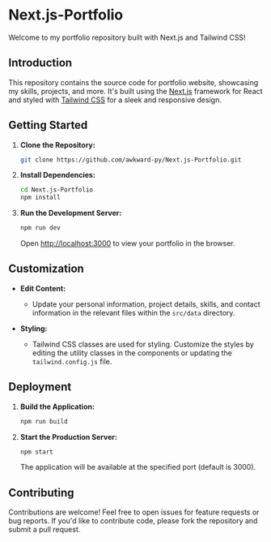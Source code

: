 
# Next.js-Portfolio
Welcome to my portfolio repository built with Next.js and Tailwind CSS!

## Introduction
This repository contains the source code for  portfolio website, showcasing my skills, projects, and more. It's built using the [Next.js](https://nextjs.org/) framework for React and styled with [Tailwind CSS](https://tailwindcss.com/) for a sleek and responsive design.

## Getting Started

1. **Clone the Repository:**

   ```bash
   git clone https://github.com/awkward-py/Next.js-Portfolio.git
   ```

3. **Install Dependencies:**
   ```bash
   cd Next.js-Portfolio
   npm install
   ```

4. **Run the Development Server:**
   ```bash
   npm run dev
   ```
   Open [http://localhost:3000](http://localhost:3000) to view your portfolio in the browser.

## Customization

- **Edit Content:**
  - Update your personal information, project details, skills, and contact information in the relevant files within the `src/data` directory.

- **Styling:**
  - Tailwind CSS classes are used for styling. Customize the styles by editing the utility classes in the components or updating the `tailwind.config.js` file.

## Deployment

1. **Build the Application:**
   ```bash
   npm run build
   ```

2. **Start the Production Server:**
   ```bash
   npm start
   ```
   The application will be available at the specified port (default is 3000).

## Contributing

Contributions are welcome! Feel free to open issues for feature requests or bug reports. If you'd like to contribute code, please fork the repository and submit a pull request.
